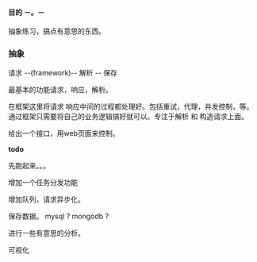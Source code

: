 #### 目的 －。－    

抽象练习，搞点有意思的东西。


### 抽象   

请求 --(framework)-- 解析 -- 保存    


最基本的功能请求，响应，解析。   

在框架这里将请求 响应中间的过程都处理好。包括重试，代理，并发控制，等。    
通过框架只需要将自己的业务逻辑搞好就可以。专注于解析 和 构造请求上面。    





给出一个接口，用web页面来控制。
     





**todo**     

先跑起来。。。    
  

增加一个任务分发功能   
  

增加队列，请求异步化。   
   

保存数据。 mysql ? mongodb ?   
 

进行一些有意思的分析。    

可视化












    



